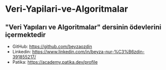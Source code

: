 # Veri-Yapilari-ve-Algoritmalar
 "Veri Yapıları ve Algoritmalar" dersinin ödevlerini içermektedir
---
* GitHub: https://github.com/beyzaozdin
* Linkedin: https://www.linkedin.com/in/beyza-nur-%C3%B6zdin-391855217/
* Patika: https://academy.patika.dev/profile
